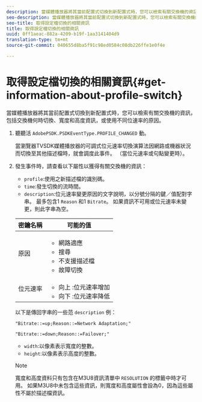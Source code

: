 ```yaml
---
description: 當媒體播放器將其當前配置式切換到新配置式時，您可以檢索有關交換機的資訊，包括交換機何時切換、寬度和高度資訊，或使用不同位速率的原因。
seo-description: 當媒體播放器將其當前配置式切換到新配置式時，您可以檢索有關交換機的資訊，包括交換機何時切換、寬度和高度資訊，或使用不同位速率的原因。
seo-title: 取得設定檔切換的相關資訊
title: 取得設定檔切換的相關資訊
uuid: 0ff1aeac-882a-4209-b19f-1aa3141404d9
translation-type: tm+mt
source-git-commit: 040655d8ba5f91c98ed0584c08db226ffe1e0f4e

---
```



# 取得設定檔切換的相關資訊{#get-information-about-profile-switch}

當媒體播放器將其當前配置式切換到新配置式時，您可以檢索有關交換機的資訊，包括交換機何時切換、寬度和高度資訊，或使用不同位速率的原因。

1. 聽聽活 `AdobePSDK.PSDKEventType.PROFILE_CHANGED` 動。

   當瀏覽器TVSDK媒體播放器的可調式位元速率切換演算法因網路或機器狀況而切換至其他描述檔時，就會調度此事件。 （當位元速率或句點變更時）。
1. 發生事件時，請查看以下屬性以獲得有關交換機的資訊：

   * `profile`:使用之新描述檔的識別碼。
   * `time`:發生切換的流時間。
   * `description`:位元速率變更原因的文字說明，以分號分隔的鍵／值配對字串。 最多包含1 `Reason` 和1 `Bitrate`。 如果資訊不可用或位元速率未變更，則此字串為空。
   <table id="table_E400FD9C57FF40CBAC14AF6847CD8301"> 
    <thead> 
      <tr> 
      <th colname="col1" class="entry"> 密鑰名稱 </th> 
      <th colname="col2" class="entry"> 可能的值 </th> 
      </tr> 
    </thead>
    <tbody> 
      <tr> 
      <td colname="col1"> <span class="codeph"> 原因 </span> </td> 
      <td colname="col2"> 
        <ul id="ul_37DDE3F297634ED6B47DF5D73F969369"> 
        <li id="li_E374B029E1AF40689D70A9D30E057C5B">網路適應 </li> 
        <li id="li_753862EEF1C9474EA8E20C89F5EF5D8D">搜尋 </li> 
        <li id="li_EC14923F92CF4D11A47928A8D2DE6D8B">不支援描述檔 </li> 
        <li id="li_695AB4A89C9D4833AF6D8B6424FC912B">故障切換 </li> 
        </ul> </td> 
      </tr> 
      <tr> 
      <td colname="col1"> <span class="codeph"> 位元速率 </span> </td> 
      <td colname="col2"> 
        <ul id="ul_1B49BD90A91147359712E1AFD8877E23"> 
        <li id="li_1C8E593C65D34742B14A8D0EAD43E0A9"> <span class="codeph"> 向上 </span>:位元速率增加 </li> 
        <li id="li_B1A00E3985A849B6855E15CF70D79BB8"> <span class="codeph"> 向下 </span>:位元速率降低 </li> 
        </ul> </td> 
      </tr> 
    </tbody> 
    </table>

   以下是傳回字串的一些范 `description` 例：

   ```
   "Bitrate::=up;Reason::=Network Adaptation;" 
   
   "Bitrate::=down;Reason::=Failover;"
   ```

   * `width`:以像素表示寬度的整數。
   * `height`:以像素表示高度的整數。
   >[!NOTE]
   >
   >寬度和高度資料只有包含在M3U8資訊清單中 `RESOLUTION` 的標籤中時才可用。 如果M3U8中未包含這些資訊，則寬度和高度屬性會設為0，因為這些屬性不屬於描述檔資訊。
